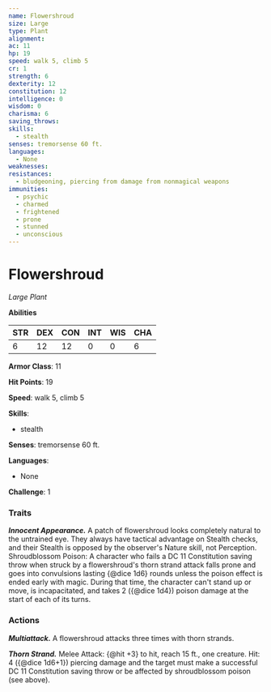 ```yaml
---
name: Flowershroud
size: Large
type: Plant
alignment: 
ac: 11
hp: 19
speed: walk 5, climb 5
cr: 1
strength: 6
dexterity: 12
constitution: 12
intelligence: 0
wisdom: 0
charisma: 6
saving_throws:
skills:
  - stealth
senses: tremorsense 60 ft.
languages:
  - None
weaknesses:
resistances:
  - bludgeoning, piercing from damage from nonmagical weapons
immunities:
  - psychic
  - charmed
  - frightened
  - prone
  - stunned
  - unconscious
---
```


# Flowershroud

*Large Plant*

**Abilities**

| STR | DEX | CON | INT | WIS | CHA |
| --- | --- | --- | --- | --- | --- |
| 6 | 12 | 12 | 0 | 0 | 6 |

**Armor Class**: 11

**Hit Points**: 19

**Speed**: walk 5, climb 5

**Skills**:
  - stealth

**Senses**: tremorsense 60 ft.

**Languages**:
  - None

**Challenge**: 1

### Traits
***Innocent Appearance.*** A patch of flowershroud looks completely natural to the untrained eye. They always have tactical advantage on Stealth checks, and their Stealth is opposed by the observer's Nature skill, not Perception. Shroudblossom Poison: A character who fails a DC 11 Constitution saving throw when struck by a flowershroud's thorn strand attack falls prone and goes into convulsions lasting {@dice 1d6} rounds unless the poison effect is ended early with magic. During that time, the character can't stand up or move, is incapacitated, and takes 2 ({@dice 1d4}) poison damage at the start of each of its turns.

### Actions
***Multiattack.*** A flowershroud attacks three times with thorn strands.

***Thorn Strand.*** Melee Attack: {@hit +3} to hit, reach 15 ft., one creature. Hit: 4 ({@dice 1d6+1}) piercing damage and the target must make a successful DC 11 Constitution saving throw or be affected by shroudblossom poison (see above).

